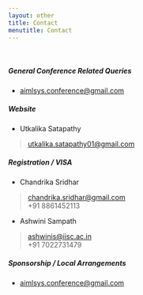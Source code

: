 ```yaml
---
layout: other
title: Contact
menutitle: Contact
---
```


&nbsp;

##### General Conference Related Queries
* [aimlsys.conference@gmail.com](mailto:aimlsys.conference@gmail.com)


##### Website
* Utkalika Satapathy
> [utkalika.satapathy01@gmail.com](mailto:utkalika.satapathy01@gmail.com)


##### Registration / VISA
* Chandrika Sridhar
> [chandrika.sridhar@gmail.com](mailto:chandrika.sridhar@gmail.com) \
> +91 8861452113

* Ashwini Sampath
> [ashwinis@iisc.ac.in](mailto:ashwinis@iisc.ac.in) \
> +91 7022731479


##### Sponsorship / Local Arrangements
* [aimlsys.conference@gmail.com](mailto:aimlsys.conference@gmail.com) 
